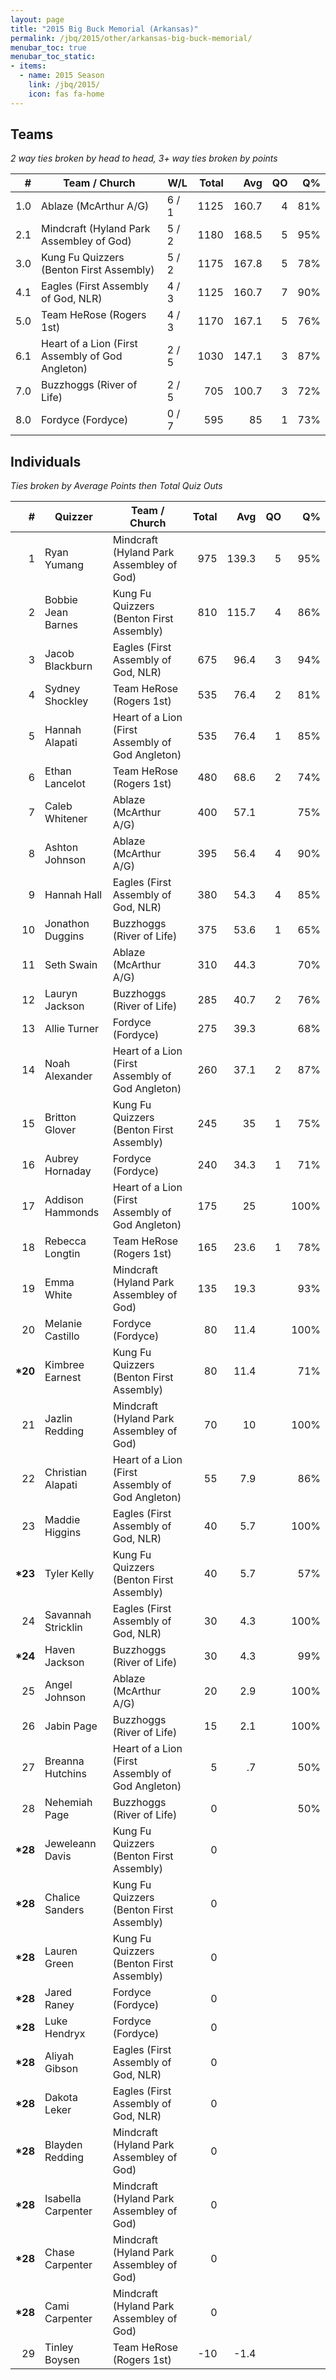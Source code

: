 ```yaml
---
layout: page
title: "2015 Big Buck Memorial (Arkansas)"
permalink: /jbq/2015/other/arkansas-big-buck-memorial/
menubar_toc: true
menubar_toc_static:
- items:
  - name: 2015 Season
    link: /jbq/2015/
    icon: fas fa-home
---
```


## Teams

*2 way ties broken by head to head, 3+ way ties broken by points*

| #   | Team / Church                                    | W/L   | Total | Avg   | QO | Q%  |
|----:|--------------------------------------------------|-------|------:|------:|---:|----:|
| 1.0 | Ablaze (McArthur A/G)                            | 6 / 1 | 1125  | 160.7 | 4  | 81% |
| 2.1 | Mindcraft (Hyland Park Assembley of God)         | 5 / 2 | 1180  | 168.5 | 5  | 95% |
| 3.0 | Kung Fu Quizzers (Benton First Assembly)         | 5 / 2 | 1175  | 167.8 | 5  | 78% |
| 4.1 | Eagles (First Assembly of God, NLR)              | 4 / 3 | 1125  | 160.7 | 7  | 90% |
| 5.0 | Team HeRose (Rogers 1st)                         | 4 / 3 | 1170  | 167.1 | 5  | 76% |
| 6.1 | Heart of a Lion (First Assembly of God Angleton) | 2 / 5 | 1030  | 147.1 | 3  | 87% |
| 7.0 | Buzzhoggs (River of Life)                        | 2 / 5 | 705   | 100.7 | 3  | 72% |
| 8.0 | Fordyce (Fordyce)                                | 0 / 7 | 595   | 85    | 1  | 73% |

## Individuals

*Ties broken by Average Points then Total Quiz Outs*

| #        | Quizzer            | Team / Church                                    | Total | Avg   | QO | Q%   |
|---------:|--------------------|--------------------------------------------------|------:|------:|---:|-----:|
| 1        | Ryan Yumang        | Mindcraft (Hyland Park Assembley of God)         | 975   | 139.3 | 5  | 95%  |
| 2        | Bobbie Jean Barnes | Kung Fu Quizzers (Benton First Assembly)         | 810   | 115.7 | 4  | 86%  |
| 3        | Jacob Blackburn    | Eagles (First Assembly of God, NLR)              | 675   | 96.4  | 3  | 94%  |
| 4        | Sydney Shockley    | Team HeRose (Rogers 1st)                         | 535   | 76.4  | 2  | 81%  |
| 5        | Hannah Alapati     | Heart of a Lion (First Assembly of God Angleton) | 535   | 76.4  | 1  | 85%  |
| 6        | Ethan Lancelot     | Team HeRose (Rogers 1st)                         | 480   | 68.6  | 2  | 74%  |
| 7        | Caleb Whitener     | Ablaze (McArthur A/G)                            | 400   | 57.1  |    | 75%  |
| 8        | Ashton Johnson     | Ablaze (McArthur A/G)                            | 395   | 56.4  | 4  | 90%  |
| 9        | Hannah Hall        | Eagles (First Assembly of God, NLR)              | 380   | 54.3  | 4  | 85%  |
| 10       | Jonathon Duggins   | Buzzhoggs (River of Life)                        | 375   | 53.6  | 1  | 65%  |
| 11       | Seth Swain         | Ablaze (McArthur A/G)                            | 310   | 44.3  |    | 70%  |
| 12       | Lauryn Jackson     | Buzzhoggs (River of Life)                        | 285   | 40.7  | 2  | 76%  |
| 13       | Allie Turner       | Fordyce (Fordyce)                                | 275   | 39.3  |    | 68%  |
| 14       | Noah Alexander     | Heart of a Lion (First Assembly of God Angleton) | 260   | 37.1  | 2  | 87%  |
| 15       | Britton Glover     | Kung Fu Quizzers (Benton First Assembly)         | 245   | 35    | 1  | 75%  |
| 16       | Aubrey Hornaday    | Fordyce (Fordyce)                                | 240   | 34.3  | 1  | 71%  |
| 17       | Addison Hammonds   | Heart of a Lion (First Assembly of God Angleton) | 175   | 25    |    | 100% |
| 18       | Rebecca Longtin    | Team HeRose (Rogers 1st)                         | 165   | 23.6  | 1  | 78%  |
| 19       | Emma White         | Mindcraft (Hyland Park Assembley of God)         | 135   | 19.3  |    | 93%  |
| 20       | Melanie Castillo   | Fordyce (Fordyce)                                | 80    | 11.4  |    | 100% |
| **\*20** | Kimbree Earnest    | Kung Fu Quizzers (Benton First Assembly)         | 80    | 11.4  |    | 71%  |
| 21       | Jazlin Redding     | Mindcraft (Hyland Park Assembley of God)         | 70    | 10    |    | 100% |
| 22       | Christian Alapati  | Heart of a Lion (First Assembly of God Angleton) | 55    | 7.9   |    | 86%  |
| 23       | Maddie Higgins     | Eagles (First Assembly of God, NLR)              | 40    | 5.7   |    | 100% |
| **\*23** | Tyler Kelly        | Kung Fu Quizzers (Benton First Assembly)         | 40    | 5.7   |    | 57%  |
| 24       | Savannah Stricklin | Eagles (First Assembly of God, NLR)              | 30    | 4.3   |    | 100% |
| **\*24** | Haven Jackson      | Buzzhoggs (River of Life)                        | 30    | 4.3   |    | 99%  |
| 25       | Angel Johnson      | Ablaze (McArthur A/G)                            | 20    | 2.9   |    | 100% |
| 26       | Jabin Page         | Buzzhoggs (River of Life)                        | 15    | 2.1   |    | 100% |
| 27       | Breanna Hutchins   | Heart of a Lion (First Assembly of God Angleton) | 5     | .7    |    | 50%  |
| 28       | Nehemiah Page      | Buzzhoggs (River of Life)                        | 0     |       |    | 50%  |
| **\*28** | Jeweleann Davis    | Kung Fu Quizzers (Benton First Assembly)         | 0     |       |    |      |
| **\*28** | Chalice Sanders    | Kung Fu Quizzers (Benton First Assembly)         | 0     |       |    |      |
| **\*28** | Lauren Green       | Kung Fu Quizzers (Benton First Assembly)         | 0     |       |    |      |
| **\*28** | Jared Raney        | Fordyce (Fordyce)                                | 0     |       |    |      |
| **\*28** | Luke Hendryx       | Fordyce (Fordyce)                                | 0     |       |    |      |
| **\*28** | Aliyah Gibson      | Eagles (First Assembly of God, NLR)              | 0     |       |    |      |
| **\*28** | Dakota Leker       | Eagles (First Assembly of God, NLR)              | 0     |       |    |      |
| **\*28** | Blayden Redding    | Mindcraft (Hyland Park Assembley of God)         | 0     |       |    |      |
| **\*28** | Isabella Carpenter | Mindcraft (Hyland Park Assembley of God)         | 0     |       |    |      |
| **\*28** | Chase Carpenter    | Mindcraft (Hyland Park Assembley of God)         | 0     |       |    |      |
| **\*28** | Cami Carpenter     | Mindcraft (Hyland Park Assembley of God)         | 0     |       |    |      |
| 29       | Tinley Boysen      | Team HeRose (Rogers 1st)                         | -10   | -1.4  |    |      |
